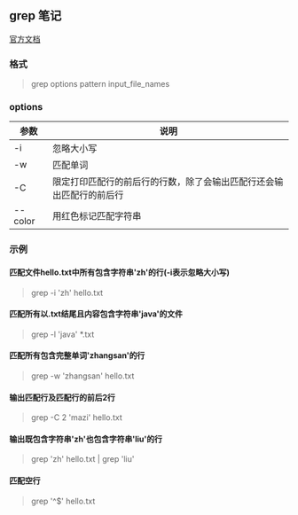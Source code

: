 ## grep 笔记

[官方文档](https://www.gnu.org/software/grep/manual/grep.html)

### 格式
> grep options pattern input_file_names

### options
|参数|说明|
|---|---|
|-i|忽略大小写|
|-w|匹配单词|
|-C|限定打印匹配行的前后行的行数，除了会输出匹配行还会输出匹配行的前后行|
|--color|用红色标记匹配字符串|

### 示例

#### 匹配文件hello.txt中所有包含字符串'zh'的行(-i表示忽略大小写)
> grep -i 'zh' hello.txt

#### 匹配所有以.txt结尾且内容包含字符串'java'的文件
> grep -l 'java' *.txt

#### 匹配所有包含完整单词'zhangsan'的行
> grep -w 'zhangsan' hello.txt

#### 输出匹配行及匹配行的前后2行
> grep -C 2 'mazi' hello.txt

#### 输出既包含字符串'zh'也包含字符串'liu'的行
> grep 'zh' hello.txt | grep 'liu'

#### 匹配空行
> grep '^$' hello.txt




















